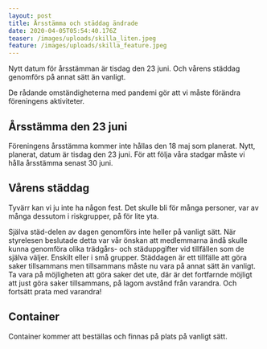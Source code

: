 ```yaml
---
layout: post
title: Årsstämma och städdag ändrade
date: 2020-04-05T05:54:40.176Z
teaser: /images/uploads/skilla_liten.jpeg
feature: /images/uploads/skilla_feature.jpeg
---
```

Nytt datum för årsstämman är tisdag den 23 juni. Och vårens städdag genomförs på annat sätt än vanligt.

De rådande omständigheterna med pandemi gör att vi måste förändra föreningens aktiviteter.

## Årsstämma den 23 juni

Föreningens årsstämma kommer inte hållas den 18 maj som planerat. Nytt, planerat, datum är tisdag den 23 juni. För att följa våra stadgar måste vi hålla årsstämma senast 30 juni.

## Vårens städdag

Tyvärr kan vi ju inte ha någon fest. Det skulle bli för många personer, var av många dessutom i riskgrupper, på för lite yta. 

Själva städ-delen av dagen genomförs inte heller på vanligt sätt. När styrelesen beslutade detta var vår önskan att medlemmarna ändå skulle kunna genomföra olika trädgårs- och städuppgifter vid tillfällen som de själva väljer. Enskilt eller i små grupper. Städdagen är ett tillfälle att göra saker tillsammans men tillsammans måste nu vara på annat sätt än vanligt. Ta vara på möjligheten att göra saker det ute, där är det fortfarnde möjligt att just göra saker tillsammans, på lagom avstånd från varandra. Och fortsätt prata med varandra! 

## Container

Container kommer att beställas och finnas på plats på vanligt sätt.